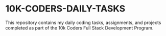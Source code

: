 # 10K-CODERS-DAILY-TASKS
This repository contains my daily coding tasks, assignments, and projects completed as part of the 10k Coders Full Stack Development Program.
